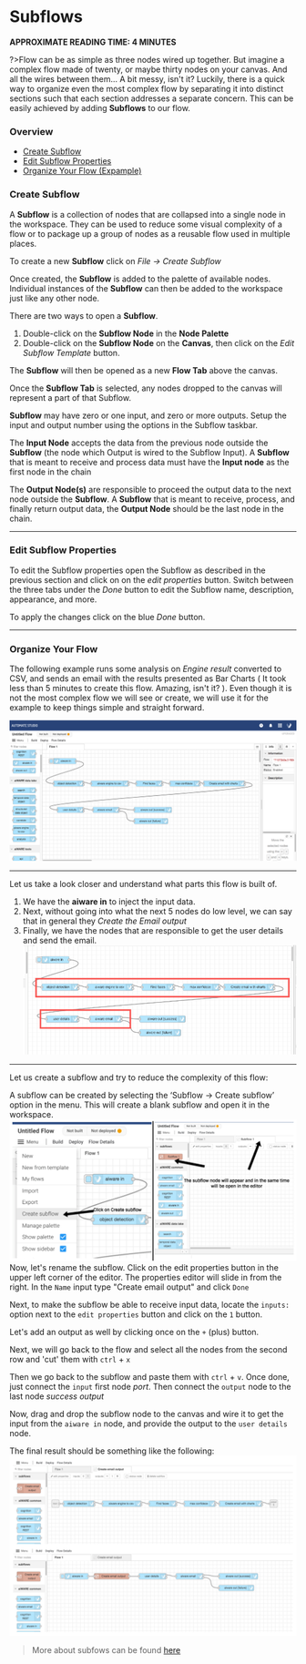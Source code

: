 # Subflows

**APPROXIMATE READING TIME: 4 MINUTES**

?>Flow can be as simple as three nodes wired up together. But imagine a complex flow made of twenty, or maybe thirty nodes on your canvas. And all the wires between them... A bit messy, isn't it? Luckily, there is a quick way to organize even the most complex flow by separating it into distinct sections such that each section addresses a separate concern. This can be easily achieved by adding **Subflows** to our flow.

### Overview

- [Create Subflow](#create-subflow)
- [Edit Subflow Properties](#edit-subflow-properties)
- [Organize Your Flow (Expample)](#organize-your-flow)

### Create Subflow

A **Subflow** is a collection of nodes that are collapsed into a single node in the workspace.
They can be used to reduce some visual complexity of a flow or to package up a group of nodes as a reusable flow used in multiple places.

To create a new **Subflow** click on *File -> Create Subflow*

Once created, the **Subflow** is added to the palette of available nodes. Individual instances of the **Subflow** can then be added to the workspace just like any other node.

There are two ways to open a **Subflow**. 
1. Double-click on the **Subflow Node** in the **Node Palette** 
2. Double-click on the **Subflow Node** on the **Canvas**, then click on the *Edit Subflow Template* button.

The **Subflow** will then be opened as a new **Flow Tab** above the canvas.

Once the **Subflow Tab** is selected, any nodes dropped to the canvas will represent a part of that Subflow. 

**Subflow** may have zero or one input, and zero or more outputs. Setup the input and output number using the options in the Subflow taskbar.

The **Input Node** accepts the data from the previous node outside the **Subflow** (the node which Output is wired to the Subflow Input). A **Subflow** that is meant to receive and process data must have the **Input node** as the first node in the chain

The **Output Node(s)** are responsible to proceed the output data to the next node outside the **Subflow**. A **Subflow** that is meant to receive, process, and finally return output data, the **Output Node**  should be the last node in the chain.

<hr/>

### Edit Subflow Properties

To edit the Subflow properties open the Subflow as described in the previous section and click on on the *edit properties* button.
Switch between the three tabs under the *Done* button to edit the Subflow name, description, appearance, and more.

To apply the changes click on the blue *Done* button.

<hr/>

### Organize Your Flow

The following example runs some analysis on _Engine result_ converted to CSV, and sends an email with the results presented as Bar Charts ( It took less than 5 minutes to create this flow. Amazing, isn't it? ). Even though it is not the most complex flow we will see or create, we will use it for the example to keep things simple and straight forward. 

![subflow-1](subflow1.png)

<hr/>

Let us take a look closer and understand what parts this flow is built of.
1. We have the **aiware in** to inject the input data.
2. Next, without going into what the next 5 nodes do low level, we can say that in general they *Create the Email output*
3. Finally, we have the nodes that are responsible to get the user details and send the email. 
![subflow-2](subflow2.png)


<hr/>

Let us create a subflow and try to reduce the complexity of this flow:

A subflow can be created by selecting the ‘Subflow -> Create subflow’ option in the menu. This will create a blank subflow and open it in the workspace.
![create-subflow](create-subflow.png)
Now, let's rename the subflow. Click on the edit properties button in the upper left corner of the editor. The properties editor will slide in from the right.
In the `Name` input type "Create email output" and click `Done`

Next, to make the subflow be able to receive input data, locate the `inputs:` option next to the `edit properties` button and click on the `1` button.

Let's add an output as well by clicking once on the `+` (plus) button.

Next, we will go back to the flow and select all the nodes from the second row and 'cut' them with `ctrl` + `x`

Then we go back to the subflow and paste them with `ctrl` +  `v`. Once done, just connect the `input` first node *port*. Then connect the `output` node to the last node *success output*

Now, drag and drop the subflow node to the canvas and wire it to get the input from the `aiware in` node, and provide the output to the `user details` node. 

The final result should be something like the following: 
![create-subflow-final](create-subflow-final.png)

> More about subfows can be found [here](https://nodered.org/docs/user-guide/editor/workspace/subflows)

